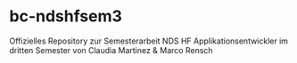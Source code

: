 # bc-ndshfsem3
Offizielles Repository zur Semesterarbeit NDS HF Applikationsentwickler im dritten Semester von Claudia Martinez &amp; Marco Rensch
